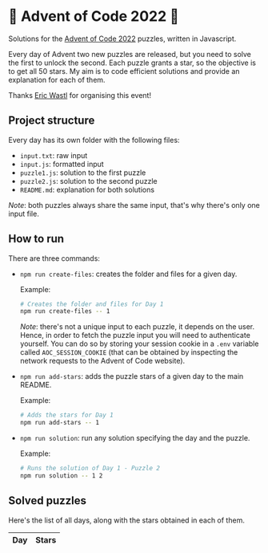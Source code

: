 # 🌲 Advent of Code 2022 🌲

Solutions for the [Advent of Code 2022](https://adventofcode.com/2022) puzzles, written in Javascript.

Every day of Advent two new puzzles are released, but you need to solve the first to unlock the second. Each puzzle grants a star, so the objective is to get all 50 stars. My aim is to code efficient solutions and provide an explanation for each of them.

Thanks [Eric Wastl](https://twitter.com/ericwastl) for organising this event!

## Project structure

Every day has its own folder with the following files:

- `input.txt`: raw input
- `input.js`: formatted input
- `puzzle1.js`: solution to the first puzzle
- `puzzle2.js`: solution to the second puzzle
- `README.md`: explanation for both solutions

_Note_: both puzzles always share the same input, that's why there's only one input file.

## How to run

There are three commands:

- `npm run create-files`: creates the folder and files for a given day.

  Example:

  ```sh
  # Creates the folder and files for Day 1
  npm run create-files -- 1
  ```

  _Note_: there's not a unique input to each puzzle, it depends on the user. Hence, in order to fetch the puzzle input you will need to authenticate yourself. You can do so by storing your session cookie in a `.env` variable called `AOC_SESSION_COOKIE` (that can be obtained by inspecting the network requests to the Advent of Code website).

- `npm run add-stars`: adds the puzzle stars of a given day to the main README.

  Example:

  ```sh
  # Adds the stars for Day 1
  npm run add-stars -- 1
  ```

- `npm run solution`: run any solution specifying the day and the puzzle.

  Example:

  ```sh
  # Runs the solution of Day 1 - Puzzle 2
  npm run solution -- 1 2
  ```

## Solved puzzles

Here's the list of all days, along with the stars obtained in each of them.

| Day | Stars |
| :-- | :---: |
